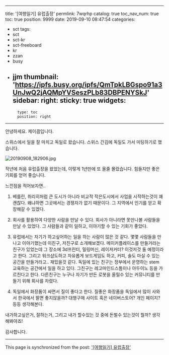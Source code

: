 
---
title: '[여행일기] 유럽출장'
permlink: 7wqrhp
catalog: true
toc_nav_num: true
toc: true
position: 9999
date: 2019-09-10 08:47:54
categories:
- sct
tags:
- sct
- sct-kr
- sct-freeboard
- kr
- zzan
- busy
- jjm
thumbnail: 'https://ipfs.busy.org/ipfs/QmTpkLBGspo91a3UnJwQ2jAQMpYVSeszPLb83DBPENYSkJ'
sidebar:
    right:
        sticky: true
widgets:
    -
        type: toc
        position: right
---


안녕하세요. 제이콥입니다. 

스위스에서 일을 잘 마치고 독일로 왔습니다. 스위스 간김에 독일도 가서 미팅하기로 했습니다.

![20190908_182906.jpg](https://ipfs.busy.org/ipfs/QmTpkLBGspo91a3UnJwQ2jAQMpYVSeszPLb83DBPENYSkJ)


작년에 처음 유럽출장을 왔었는데, 이렇게 1년만에 또 올줄 몰랐습니다. 힘들지만 좋은 기회를 얻어 좋습니다.

느낀점을 적어보자면..

1. 베를린, 취리히처럼 큰 도시가 아니라 비교적 작은도시에서 사업을 시작하는것이 꽤 괜찮다. 왜냐하면 그곳에서는 경쟁자가 없기 때문이다. 그 지역에서 인기를 얻고 확장해갈 수 있겠다.

2. 회사를 활용하여 다양한 사람을 만날 수 있다. 회사가 아니라면 못만나볼 사람들을 만날 수 있었다. 그 사람들과 같이 일하고, 이야기할 수 있는 기회가 좋았다. 

3. 유럽에서는 자기가 하고싶어하는 일을 하는 사람이 많은 것 같다. 몇몇 사람들을 만나고 이야기했는데 이친구, 저친구로 소개해보겠다. 메이커플레이스를 만들거라는 친구가 있었는데 그 장소에 3d프린터, 밀링머신, 레이져커터? 이것저것 둘 예정이라고 한다. 그리고 워크샵도하고 자유롭게 보드게임도 하고, 커피, 술도 마실 수 있는 공간을 만들거라고.. 재밌을것 같다.  독일에 있는 친구는 정부에서 운영하는 stem 교육하는 공간에서 일을 하고 있다. 그친구는 레고마인드스톰이나 아두이노 등을 가르친다고 한다. 다른친구는 누구나 자기가 만든 로봇을 올릴수 있는 커뮤니티를 만들기 위해 회사를 차렸다.

4. 독일에서 화장품이 싸면서 질이 좋다고 한다. 질좋은 화장품을 독일에서 많이 사와서 한국에서 팔면 좋지않을까? 대행구매 사이트 혹은 네이버스토어? 개인 페이지? 등등 생각해본다.


내가하고싶은거, 잘하는거, 그리고 내가 할수있는 것 중에 돈벌수 있는것이 뭘까? 생각해봐야죠! 

감사합니다.

- - -

This page is synchronized from the post: ['[여행일기] 유럽출장'](https://steemit.com/@jacobyu/7wqrhp)
